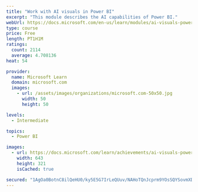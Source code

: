 ```yaml
---
title: "Work with AI visuals in Power BI"
excerpt: "This module describes the AI capabilities of Power BI."
webUrl: https://docs.microsoft.com/en-us/learn/modules/ai-visuals-power-bi/
type: course
price: Free
length: PT1H1M
ratings:
  count: 2114
  average: 4.708136
heat: 54

provider:
  name: Microsoft Learn
  domain: microsoft.com
  images:
    - url: /assets/images/organizations/microsoft.com-50x50.jpg
      width: 50
      height: 50

levels:
  - Intermediate

topics:
  - Power BI

images:
  - url: https://docs.microsoft.com/learn/achievements/ai-visuals-power-bi-social.png
    width: 643
    height: 321
    isCached: true

secured: "1AgOa0BotnC8ilQeHU0/ky5E5G7IrLeQUuv/NAHoTQnJcprm9YOsSQYSovmXDDzFsMFMqm/cPjRGA4C9dGkKFGb/2ng/DblZTapQSq0REPMAzqt0nNLuHijzh2oVra10nib4Tw2uYyJzjbJjCeQTT48cgBjMsTjoH6xpLUsi2YqGaXcJYK9QwPiK4cZ8CIP6S0Y4YULJ4E20HKZseuPBa9TxQMaRP2peOLMp+vcXRl5De+B5W2/6cLpSHeoPQOQdLC/H79iV2OZLPiCferQUg9SHVWN/uCDyAhYoNUwR+tpkGzuicEVgQdWlFGJTlxXTAd+wOo4IS4qqqS1QY5g87C6eBLEe/FBcBZ/r3WDjqlsFJHziFf2Yd1qv44qdWrZ6g90gMDVgCWhQDJmfr8PtpAJFARmtl41SKoOCNzpu6qY=;0BqiBPgKg0OR+P1GzyHBdg=="
---
```


